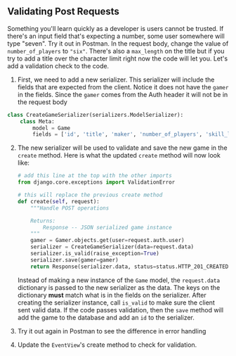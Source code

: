 ## Validating Post Requests
Something you'll learn quickly as a developer is users cannot be trusted. If there's an input field that's expecting a number, some user somewhere will type "seven". Try it out in Postman. In the request body, change the value of `number_of_players` to `"six"`. There's also a `max_length` on the title but if you try to add a title over the character limit right now the code will let you. Let's add a validation check to the code. 

1. First, we need to add a new serializer. This serializer will include the fields that are expected from the client. Notice it does not have the `gamer` in the fields. Since the `gamer` comes from the Auth header it will not be in the request body
```python
class CreateGameSerializer(serializers.ModelSerializer):
    class Meta:
        model = Game
        fields = ['id', 'title', 'maker', 'number_of_players', 'skill_level', 'game_type']
```

2. The new serializer will be used to validate and save the new game in the `create` method.  Here is what the updated `create` method will now look like:
    ```python
    # add this line at the top with the other imports
    from django.core.exceptions import ValidationError

    # this will replace the previous create method
    def create(self, request):
        """Handle POST operations

        Returns:
            Response -- JSON serialized game instance
        """
        gamer = Gamer.objects.get(user=request.auth.user)
        serializer = CreateGameSerializer(data=request.data)
        serializer.is_valid(raise_exception=True)
        serializer.save(gamer=gamer)
        return Response(serializer.data, status=status.HTTP_201_CREATED)
    ```
    
    Instead of making a new instance of the `Game` model, the `request.data` dictionary is passed to the new serializer as the data. The keys on the dictionary     __must__ match what is in the fields on the serializer. After creating the serializer instance, call `is_valid` to make sure the client sent valid data. If the code passes validation, then the `save` method will add the game to the database and add an `id` to the serializer.

3. Try it out again in Postman to see the difference in error handling
4. Update the `EventView`'s create method to check for validation.
